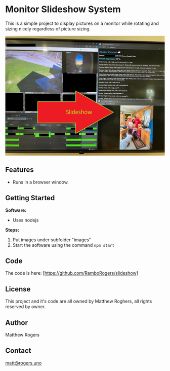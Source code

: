 # Monitor Slideshow System
This is a simple project to display pictures on a monitor while rotating and sizing nicely regardless of picture sizing.

![monitor.jpeg](monitor.jpeg)

## Features

* Runs in a browser window.
  
## Getting Started

**Software:**

* Uses nodejs

**Steps:**

1. Put images under subfolder "images"
2. Start the software using the command ``` npm start ```

## Code

The code is here: [https://github.com/RamboRogers/slideshow]

## License

This project and it's code are all owned by Matthew Roghers, all rights reserved by owner.

## Author

Matthew Rogers

## Contact

matt@rogers.uno
